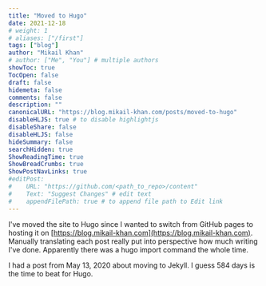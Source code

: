 ```yaml
---
title: "Moved to Hugo"
date: 2021-12-18
# weight: 1
# aliases: ["/first"]
tags: ["blog"]
author: "Mikail Khan"
# author: ["Me", "You"] # multiple authors
showToc: true
TocOpen: false
draft: false
hidemeta: false
comments: false
description: ""
canonicalURL: "https://blog.mikail-khan.com/posts/moved-to-hugo"
disableHLJS: true # to disable highlightjs
disableShare: false
disableHLJS: false
hideSummary: false
searchHidden: true
ShowReadingTime: true
ShowBreadCrumbs: true
ShowPostNavLinks: true
#editPost:
#    URL: "https://github.com/<path_to_repo>/content"
#    Text: "Suggest Changes" # edit text
#    appendFilePath: true # to append file path to Edit link
---
```


I've moved the site to Hugo since I wanted to switch from GitHub pages to hosting it
on [https://blog.mikail-khan.com](https://blog.mikail-khan.com). Manually translating each
post really put into perspective how much writing I've done. Apparently there was a hugo
import command the whole time.

I had a post from May 13, 2020 about moving to Jekyll. I guess 584 days is the time to beat for Hugo.
